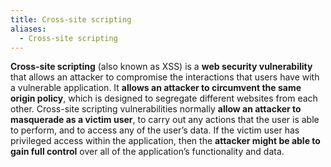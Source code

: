 ```yaml
---
title: Cross-site scripting
aliases:
  - Cross-site scripting
---
```

**Cross-site scripting** (also known as XSS) is a **web security vulnerability** that allows an attacker to compromise the interactions that users have with a vulnerable application. It **allows an attacker to circumvent the same origin policy**, which is designed to segregate different websites from each other. Cross-site scripting vulnerabilities normally **allow an attacker to masquerade as a victim user**, to carry out any actions that the user is able to perform, and to access any of the user’s data. If the victim user has privileged access within the application, then the **attacker might be able to gain full control** over all of the application’s functionality and data.